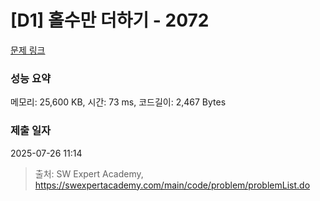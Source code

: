 # [D1] 홀수만 더하기 - 2072 

[문제 링크](https://swexpertacademy.com/main/code/problem/problemDetail.do?contestProbId=AV5QSEhaA5sDFAUq) 

### 성능 요약

메모리: 25,600 KB, 시간: 73 ms, 코드길이: 2,467 Bytes

### 제출 일자

2025-07-26 11:14



> 출처: SW Expert Academy, https://swexpertacademy.com/main/code/problem/problemList.do
